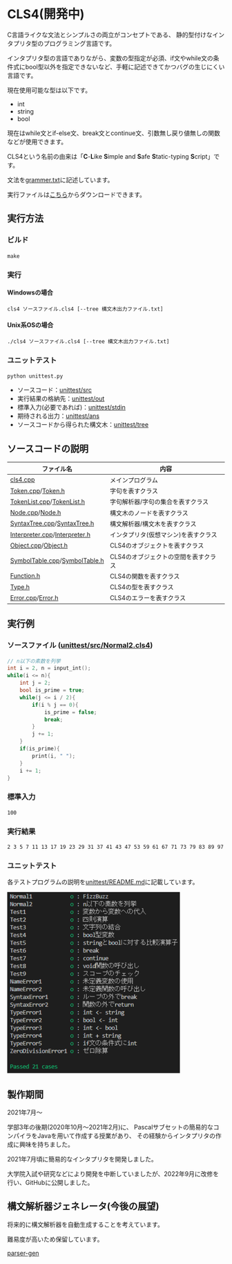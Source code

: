 # CLS4(開発中)

C言語ライクな文法とシンプルさの両立がコンセプトである、
静的型付けなインタプリタ型のプログラミング言語です。

インタプリタ型の言語でありながら、変数の型指定が必須、if文やwhile文の条件式にbool型以外を指定できないなど、手軽に記述できてかつバグの生じにくい言語です。

現在使用可能な型は以下です。
- int
- string
- bool

現在はwhile文とif-else文、break文とcontinue文、引数無し戻り値無しの関数などが使用できます。

CLS4という名前の由来は「**C**-**L**ike **S**imple and **S**afe **S**tatic-typing **S**cript」です。

文法を[grammer.txt](grammer.txt)に記述しています。

実行ファイルは[こちら](https://github.com/feather16/CLS4/releases)からダウンロードできます。

## 実行方法

### ビルド
`make`

### 実行

#### Windowsの場合
`cls4 ソースファイル.cls4 [--tree 構文木出力ファイル.txt]`

#### Unix系OSの場合
`./cls4 ソースファイル.cls4 [--tree 構文木出力ファイル.txt]`

### ユニットテスト
`python unittest.py`

- ソースコード：[unittest/src](unittest/src)
- 実行結果の格納先：[unittest/out](unittest/out)
- 標準入力(必要であれば)：[unittest/stdin](unittest/stdin)
- 期待される出力：[unittest/ans](unittest/ans)
- ソースコードから得られた構文木：[unittest/tree](unittest/tree)

## ソースコードの説明
|ファイル名|内容|
|-|-|
|[cls4.cpp](cls4.cpp)|メインプログラム|
|[Token.cpp](Token.cpp)/[Token.h](Token.h)|字句を表すクラス|
|[TokenList.cpp](TokenList.cpp)/[TokenList.h](TokenList.h)|字句解析器/字句の集合を表すクラス|
|[Node.cpp](Node.cpp)/[Node.h](Node.h)|構文木のノードを表すクラス|
|[SyntaxTree.cpp](SyntaxTree.cpp)/[SyntaxTree.h](SyntaxTree.h)|構文解析器/構文木を表すクラス|
|[Interpreter.cpp](Interpreter.cpp)/[Interpreter.h](Interpreter.h)|インタプリタ(仮想マシン)を表すクラス|
|[Object.cpp](Object.cpp)/[Object.h](Object.h)|CLS4のオブジェクトを表すクラス|
|[SymbolTable.cpp](SymbolTable.cpp)/[SymbolTable.h](SymbolTable.h)|CLS4のオブジェクトの空間を表すクラス|
|[Function.h](Function.h)|CLS4の関数を表すクラス|
|[Type.h](Type.h)|CLS4の型を表すクラス|
|[Error.cpp](Error.cpp)/[Error.h](Error.h)|CLS4のエラーを表すクラス|

## 実行例

### ソースファイル ([unittest/src/Normal2.cls4](unittest/src/Normal2.cls4))
```C
// n以下の素数を列挙
int i = 2, n = input_int();
while(i <= n){
    int j = 2;
    bool is_prime = true;
    while(j <= i / 2){
        if(i % j == 0){
            is_prime = false;
            break;
        }
        j += 1;
    }
    if(is_prime){
        print(i, " ");
    }
    i += 1;
}
```

### 標準入力
```
100
```

### 実行結果
```
2 3 5 7 11 13 17 19 23 29 31 37 41 43 47 53 59 61 67 71 73 79 83 89 97 
```

### ユニットテスト

各テストプログラムの説明を[unittest/README.md](unittest/README.md)に記載しています。

<img src="image/unittest_image.png" width=400>

## 製作期間

2021年7月～

学部3年の後期(2020年10月～2021年2月)に、
Pascalサブセットの簡易的なコンパイラをJavaを用いて作成する授業があり、
その経験からインタプリタの作成に興味を持ちました。

2021年7月頃に簡易的なインタプリタを開発しました。

大学院入試や研究などにより開発を中断していましたが、2022年9月に改修を行い、GitHubに公開しました。

## 構文解析器ジェネレータ(今後の展望)

将来的に構文解析器を自動生成することを考えています。

難易度が高いため保留しています。

[parser-gen](parser-gen)
